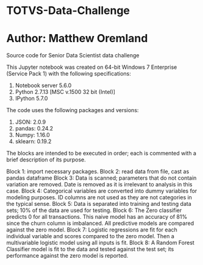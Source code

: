 # TOTVS-Data-Challenge
# Author: Matthew Oremland

Source code for Senior Data Scientist data challenge

This Jupyter notebook was created on 64-bit Windows 7 Enterprise (Service Pack 1) with the following specifications:
1. Notebook server 5.6.0
2. Python 2.7.13 [MSC v.1500 32 bit (Intel)]
3. IPython 5.7.0

The code uses the following packages and versions:
1. JSON: 2.0.9
2. pandas: 0.24.2
3. Numpy: 1.16.0
4. sklearn: 0.19.2

The blocks are intended to be executed in order; each is commented with a brief description of its purpose.

Block 1: import necessary packages.
Block 2: read data from file, cast as pandas dataframe
Block 3: Data is scanned; parameters that do not contain variation are removed. Date is removed as it is irrelevant to analysis in this case.
Block 4: Categorical variables are converted into dummy variables for modeling purposes. ID columns are not used as they are not categories in the typical sense.
Block 5: Data is separated into training and testing data sets; 10% of the data are used for testing.
Block 6: The Zero classifier predicts 0 for all transactions. This naive model has an accuracy of 81% since the churn column is imbalanced. All predictive models are compared against the zero model.
Block 7: Logistic regressions are fit for each individual variable and scores compared to the zero model. Then a multivariable logistic model using all inputs is fit.
Block 8: A Random Forest Classifier model is fit to the data and tested against the test set; its performance against the zero model is reported.
